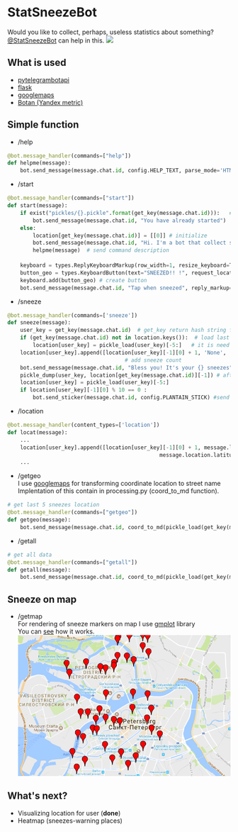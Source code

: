 # StatSneezeBot
Would you like to collect, perhaps, useless statistics about something? [@StatSneezeBot](https://t.me/statsneezebot) can help in this.
![](gif/chat.gif)
## What is used
- [pytelegrambotapi](https://github.com/eternnoir/pyTelegramBotAPI)
- [flask](http://flask.pocoo.org/)
- [googlemaps](https://github.com/googlemaps/google-maps-services-python)
- [Botan (Yandex metric)](https://github.com/MasterGroosha/telegram-tutorial/blob/master/lesson_06/botan.py)
## Simple function
- /help
``` Python
@bot.message_handler(commands=["help"])
def helpme(message):
    bot.send_message(message.chat.id, config.HELP_TEXT, parse_mode='HTML')  # Help text is contained in config.py
```
- /start
``` Python
@bot.message_handler(commands=["start"])
def start(message):
    if exist("pickles/{}.pickle".format(get_key(message.chat.id))):   # use piclkes file instead database
        bot.send_message(message.chat.id, "You have already started")
    else:
        location[get_key(message.chat.id)] = [[0]] # initialize 
        bot.send_message(message.chat.id, "Hi. I'm a bot that collect sneezes statistics")
        helpme(message)  # send command description

    keyboard = types.ReplyKeyboardMarkup(row_width=1, resize_keyboard=True)  # button class
    button_geo = types.KeyboardButton(text="SNEEZED!! !", request_location=True) # button
    keyboard.add(button_geo) # create button
    bot.send_message(message.chat.id, "Tap when sneezed", reply_markup=keyboard) # add button
```
- /sneeze
``` Python
@bot.message_handler(commands=['sneeze'])
def sneeze(message): 
    user_key = get_key(message.chat.id)  # get_key return hash string from user id
    if (get_key(message.chat.id) not in location.keys()):  # load last 5 location
        location[user_key] = pickle_load(user_key)[-5:]   # it is need if program will failed
    location[user_key].append([location[user_key][-1][0] + 1, 'None', 'None', message.date])
                                     # add sneeze count
    bot.send_message(message.chat.id, "Bless you! It's your {} sneezes".format(str(location[user_key][-1][0])))
    pickle_dump(user_key, location[get_key(message.chat.id)][-1]) # after recording rewrite to pickles
    location[user_key] = pickle_load(user_key)[-5:] 
    if location[user_key][-1][0] % 10 == 0 : 
        bot.send_sticker(message.chat.id, config.PLANTAIN_STICK) #send podorojnik sticker
```
- /location
``` Python
@bot.message_handler(content_types=['location'])
def locat(message):
    ...
    location[user_key].append([location[user_key][-1][0] + 1, message.location.longitude, \
                                                message.location.latitude, message.date])  # add sneeze count
    ...
```
- /getgeo  
I use [googlemaps](https://github.com/googlemaps/google-maps-services-python) for transforming coordinate location to street name  
Implentation of this contain in processing.py (coord_to_md function).
``` Python
# get last 5 sneezes location
@bot.message_handler(commands=["getgeo"])
def getgeo(message):
    bot.send_message(message.chat.id, coord_to_md(pickle_load(get_key(message.chat.id))[-5:]), parse_mode='HTML') # coord md return html-like text with location
```

- /getall
``` Python
# get all data
@bot.message_handler(commands=["getall"])
def getall(message):
    bot.send_message(message.chat.id, coord_to_md(pickle_load(get_key(message.chat.id))), parse_mode='HTML')
``` 
## Sneeze on map
- /getmap  
For rendering of sneeze markers on map I use [gmplot](https://github.com/vgm64/gmplot) library  
You can [see](http://188.166.88.76/test) how it works.
![](gif/test_screen.png)

## What's next?
* Visualizing location for user (__done__)
* Heatmap (sneezes-warning places)
